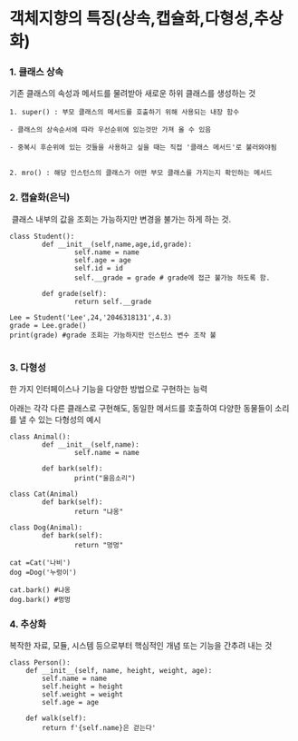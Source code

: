 # 객체지향의 특징(상속,캡슐화,다형성,추상화)

### 1. 클래스 상속

기존 클래스의 속성과 메서드를 물려받아 새로운 하위 클래스를 생성하는 것

```
1. super() : 부모 클래스의 메서드를 호출하기 위해 사용되는 내장 함수

- 클래스의 상속순서에 따라 우선순위에 있는것만 가져 올 수 있음
  
- 중복시 후순위에 있는 것들을 사용하고 싶을 때는 직접 '클래스 메서드'로 불러와야됨
  

2. mro() : 해당 인스턴스의 클래스가 어떤 부모 클래스를 가지는지 확인하는 메서드
```



### 2. 캡슐화(은닉)

 클래스 내부의 값을 조회는 가능하지만 변경을 불가는 하게 하는 것.

```
class Student():
        def __init__(self,name,age,id,grade):
                self.name = name
                self.age = age
                self.id = id
                self.__grade = grade # grade에 접근 불가능 하도록 함.

        def grade(self):
                return self.__grade

Lee = Student('Lee',24,'2046318131',4.3)
grade = Lee.grade()
print(grade) #grade 조회는 가능하지만 인스턴스 변수 조작 불


```



### 3. 다형성

한 가지 인터페이스나 기능을 다양한 방법으로 구현하는 능력

아래는 각각 다른 클래스로 구현해도, 동일한 메서드를 호출하여 다양한 동물들이 소리를 낼 수 있는 다형성의 예시

```
class Animal():
        def __init__(self,name):
                self.name = name

        def bark(self):
                print("울음소리")

class Cat(Animal)
        def bark(self):
                return "냐옹"

class Dog(Animal):
        def bark(self):
                return "멍멍"

cat =Cat('나비')
dog =Dog('누렁이')

cat.bark() #냐옹
dog.bark() #멍멍
```



### 4. 추상화

복작한 자료, 모듈, 시스템 등으로부터 핵심적인 개념 또는 기능을 간추려 내는 것

```
class Person():
    def __init__(self, name, height, weight, age):
        self.name = name
        self.height = height
        self.weight = weight
        self.age = age

    def walk(self):
        return f'{self.name}은 걷는다'
```


























